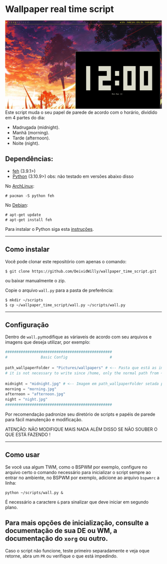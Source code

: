 # Wallpaper real time script #
![](example.png)
Este script muda o seu papel de parede de acordo com o horário, dividido em 4 partes do dia:
 - Madrugada (midnight).
 - Manhã (morning).
 - Tarde (afternoon).
 - Noite (night).

## Dependências: ##

 - [feh](https://wiki.archlinux.org/title/Feh) (3.9.1>)
 - [Python](https://www.python.org/) (3.10.9>) obs: não testado em versões abaixo disso

No [ArchLinux](https://wiki.archlinux.org/title/Pacman):
```
# pacman -S python feh
```

No [Debian]():
```
# apt-get update
# apt-get install feh
```
Para instalar o Python siga esta [instruções](https://linuxnightly.com/install-python-debian/).

--------------------------
## Como instalar ##

Você pode clonar este repositório com apenas o comando:
```
$ git clone https://github.com/DeividWilly/wallpaper_time_script.git
```
ou baixar manualmente o zip.

Copie o arquivo `wall.py` para a pasta de preferência:
```
$ mkdir ~/scripts
$ cp ~/wallpaper_time_script/wall.py ~/scripts/wall.py
```
------------------
## Configuração ##
Dentro de `wall.py`modifique as váriaveis de acordo com seu arquivos e imagens que deseja utilizar, por exemplo:

```py
################################################
#               Basic Config                   #

path_wallpaperFolder = "Pictures/wallpapers" # <-- Pasta que está as imagens
# it is not necessary to write since /home, only the normal path from ~ #

midnight = "midnight.jpg" # <-- Imagem em path_wallpaperFolder setada para ser a imagem de madrugada 
morning = "morning.jpg"
afternoon = "afternoon.jpg"
night = "night.jpg"
################################################
```
Por recomendação padronize seu diretório de scripts e papéis de parede para fácil manutenção e modificação.

ATENÇÃO: NÃO MODIFIQUE MAIS NADA ALÉM DISSO SE NÃO SOUBER O QUE ESTÁ FAZENDO !

-------------------
## Como usar ##

Se você usa algum TWM, como o BSPWM por exemplo, configure no arquivo certo o comando necessário para inicializar o script sempre ao entrar no ambiente, no BSPWM por exemplo, adicione ao arquivo `bspwmrc` a linha:
```
python ~/scripts/wall.py &
```
É necessário a caractere `&` para sinalizar que deve iniciar em segundo plano.

Para mais opções de inicialização, consulte a documentação de sua DE ou WM, a documentação do `xorg` ou outro. 
------------------

Caso o script não funcione, teste primeiro separadamente e veja oque retorne, abra um `PR` ou verifique o que está impedindo. 
